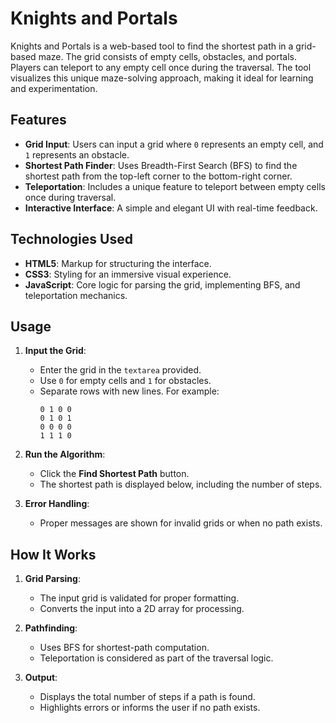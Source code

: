 # Knights and Portals

Knights and Portals is a web-based tool to find the shortest path in a grid-based maze. The grid consists of empty cells, obstacles, and portals. Players can teleport to any empty cell once during the traversal. The tool visualizes this unique maze-solving approach, making it ideal for learning and experimentation.

## Features

- **Grid Input**: Users can input a grid where `0` represents an empty cell, and `1` represents an obstacle.
- **Shortest Path Finder**: Uses Breadth-First Search (BFS) to find the shortest path from the top-left corner to the bottom-right corner.
- **Teleportation**: Includes a unique feature to teleport between empty cells once during traversal.
- **Interactive Interface**: A simple and elegant UI with real-time feedback.

## Technologies Used

- **HTML5**: Markup for structuring the interface.
- **CSS3**: Styling for an immersive visual experience.
- **JavaScript**: Core logic for parsing the grid, implementing BFS, and teleportation mechanics.

## Usage

1. **Input the Grid**:
   - Enter the grid in the `textarea` provided.
   - Use `0` for empty cells and `1` for obstacles.
   - Separate rows with new lines. For example:
     ```
     0 1 0 0
     0 1 0 1
     0 0 0 0
     1 1 1 0
     ```

2. **Run the Algorithm**:
   - Click the **Find Shortest Path** button.
   - The shortest path is displayed below, including the number of steps.

3. **Error Handling**:
   - Proper messages are shown for invalid grids or when no path exists.

## How It Works

1. **Grid Parsing**:
   - The input grid is validated for proper formatting.
   - Converts the input into a 2D array for processing.

2. **Pathfinding**:
   - Uses BFS for shortest-path computation.
   - Teleportation is considered as part of the traversal logic.

3. **Output**:
   - Displays the total number of steps if a path is found.
   - Highlights errors or informs the user if no path exists.
